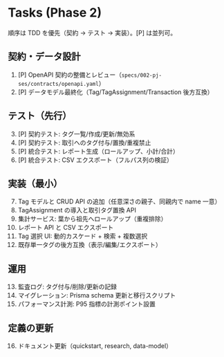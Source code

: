 # Tasks (Phase 2)

順序は TDD を優先（契約 → テスト → 実装）。[P] は並列可。

## 契約・データ設計

1. [P] OpenAPI 契約の整備とレビュー（`specs/002-pj-ses/contracts/openapi.yaml`）
2. [P] データモデル最終化（Tag/TagAssignment/Transaction 後方互換）

## テスト（先行）

3. [P] 契約テスト: タグ一覧/作成/更新/無効系
4. [P] 契約テスト: 取引へのタグ付与/置換/重複禁止
5. [P] 統合テスト: レポート生成（ロールアップ、小計/合計）
6. [P] 統合テスト: CSV エクスポート（フルパス列の検証）

## 実装（最小）

7. Tag モデルと CRUD API の追加（任意深さの親子、同親内で name 一意）
8. TagAssignment の導入と取引タグ置換 API
9. 集計サービス: 葉から祖先へロールアップ（重複排除）
10. レポート API と CSV エクスポート
11. Tag 選択 UI: 動的カスケード + 検索 + 複数選択
12. 既存単一タグの後方互換（表示/編集/エクスポート）

## 運用

13. 監査ログ: タグ付与/削除/更新の記録
14. マイグレーション: Prisma schema 更新と移行スクリプト
15. パフォーマンス計測: P95 指標の計測ポイント設置

## 定義の更新

16. ドキュメント更新（quickstart, research, data-model）
